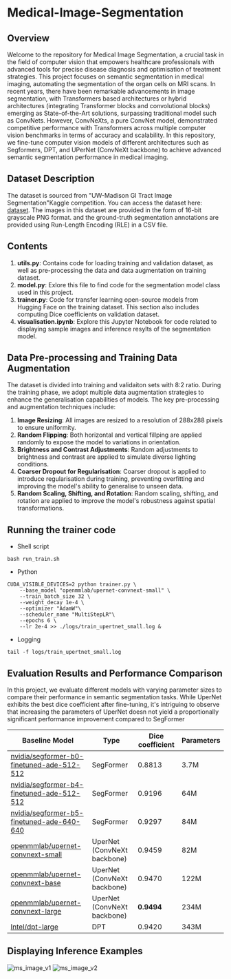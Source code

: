 # Medical-Image-Segmentation
## Overview
Welcome to the repository for Medical Image Segmentation, a crucial task in the field of computer vision that empowers healthcare professionals with advanced tools for precise disease diagnosis and optimisation of treatment strategies. This project focuses on semantic segmentation in medical imaging, automating the segmentation of the organ cells on MRI scans. In recent years, there have been remarkable advancements in image segmentation, with Transformers based architectures or hybrid architectures (integrating Transformer blocks and convolutional blocks) emerging as State-of-the-Art solutions, surpassing traditional model such as ConvNets. However, ConvNeXts, a pure ConvNet model, demonstrated competitive performance with Transformers across multiple computer vision benchmarks in terms of accuracy and scalability. In this repository, we fine-tune computer vision models of different architectures such as Segformers, DPT, and UPerNet (ConvNeXt backbone) to achieve advanced semantic segmentation performance in medical imaging.

## Dataset Description
The dataset is sourced from "UW-Madison GI Tract Image Segmentation"Kaggle competition. You can access the dataset here: [dataset](https://www.kaggle.com/competitions/uw-madison-gi-tract-image-segmentation/overview). The images in this dataset are provided in the form of 16-bit grayscale PNG format. and the ground-truth segmentation annotations are provided using Run-Length Encoding (RLE) in a CSV file. 

## Contents
1. **utils.py**: Contains code for loading training and validation dataset, as well as pre-processing the data and data augmentation on training dataset.
2. **model.py**: Exlore this file to find code for the segmentation model class used in this project. 
3. **trainer.py**: Code for transfer learning open-source models from Hugging Face on the training dataset. This section also includes computing Dice coefficients on validation dataset.
4. **visualisation.ipynb**: Explore this Jupyter Notebook for code related to displaying sample images and inference resylts of the segmentation model.

## Data Pre-processing and Training Data Augmentation
The dataset is divided into training and validaiton sets with 8:2 ratio. During the training phase, we adopt multiple data augmentation strategies to enhance the generalisation capabilities of models. The key pre-processing and augmentation techniques include:
1. **Image Resizing**: All images are resized to a resolution of 288x288 pixels to ensure uniformity.
2. **Random Flipping**: Both horizontal and vertical fillping are applied randomly to expose the model to variations in orientation.
3. **Brightness and Contrast Adjustments**: Random adjustments to brightness and contrast are applied to simulate diverse lighting conditions.
4. **Coarser Dropout for Regularisation**: Coarser dropout is applied to introduce regularisation during training, preventing overfitting and improving the model's ability to generalise to unseen data.
5. **Random Scaling, Shifting, and Rotation**: Random scaling, shifting, and rotation are applied to improve the model's robustness against spatial transformations.

## Running the trainer code
- Shell script
```
bash run_train.sh
```

* Python
```
CUDA_VISIBLE_DEVICES=2 python trainer.py \
    --base_model "openmmlab/upernet-convnext-small" \
    --train_batch_size 32 \
    --weight_decay 1e-4 \
    --optimizer "AdamW"\
    --scheduler_name "MultiStepLR"\
    --epochs 6 \
    --lr 2e-4 >> ./logs/train_upertnet_small.log &
```

* Logging
```
tail -f logs/train_upertnet_small.log
```

## Evaluation Results and Performance Comparison
In this project, we evaluate different models with varying parameter sizes to compare their performance in semantic segmentation tasks. While UperNet exhibits the best dice coefficient after fine-tuning, it's intriguing to observe that increasing the parameters of UperNet doesn not yield a proportionally significant performance improvement compared to SegFormer

|Baseline Model|Type|Dice coefficient|Parameters|
|---|---|---|---|
|[nvidia/segformer-b0-finetuned-ade-512-512](https://huggingface.co/nvidia/segformer-b0-finetuned-ade-512-512)|SegFormer|0.8813|3.7M|
|[nvidia/segformer-b4-finetuned-ade-512-512](https://huggingface.co/nvidia/segformer-b4-finetuned-ade-512-512)|SegFormer|0.9196|64M|
|[nvidia/segformer-b5-finetuned-ade-640-640](https://huggingface.co/nvidia/segformer-b5-finetuned-ade-640-640)|SegFormer|0.9297|84M|
|[openmmlab/upernet-convnext-small](https://huggingface.co/openmmlab/upernet-convnext-small)|UperNet (ConvNeXt backbone)|0.9459|82M|
|[openmmlab/upernet-convnext-base](https://huggingface.co/openmmlab/upernet-convnext-base)|UperNet (ConvNeXt backbone)|0.9470|122M|
|[openmmlab/upernet-convnext-large](https://huggingface.co/openmmlab/upernet-convnext-large)|UperNet (ConvNeXt backbone)|**0.9494**|234M|
|[Intel/dpt-large](https://huggingface.co/Intel/dpt-large)|DPT|0.9420|343M|

## Displaying Inference Examples
![ms_image_v1](https://github.com/JaeL17/Medical-Image-Segmentation/assets/73643391/5541e4f2-bbf6-451e-96b7-f7174a8f6423)
![ms_image_v2](https://github.com/JaeL17/Medical-Image-Segmentation/assets/73643391/dd633922-4a31-4eb0-a0bb-41f43267c6b0)
